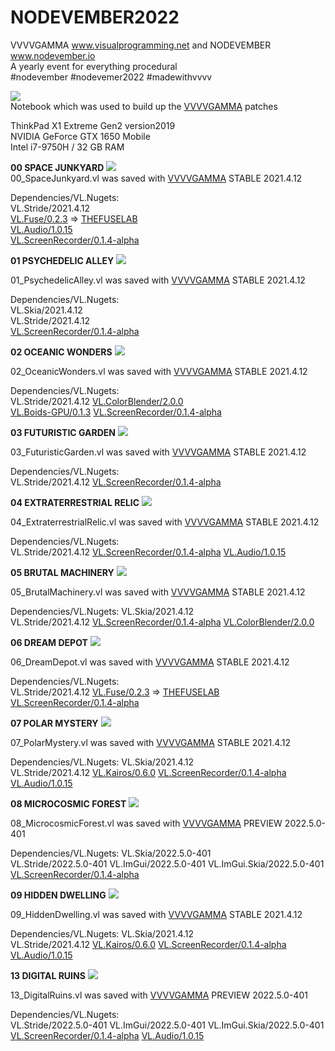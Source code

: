 # NODEVEMBER2022
VVVVGAMMA www.visualprogramming.net and NODEVEMBER www.nodevember.io  
A yearly event for everything procedural  
#nodevember #nodevemer2022 #madewithvvvv

![](/Title.jpg)  
Notebook which was used to build up the [VVVVGAMMA](https://www.visualprogramming.net) patches  

ThinkPad X1 Extreme Gen2 version2019  
NVIDIA GeForce GTX 1650 Mobile  
Intel i7-9750H / 32 GB RAM

**00 SPACE JUNKYARD**
![](/00_SpaceJunkyard/00_SpaceJunkyard.jpg)  
00_SpaceJunkyard.vl was saved with [VVVVGAMMA](https://www.visualprogramming.net)  STABLE 2021.4.12  

Dependencies/VL.Nugets:  
VL.Stride/2021.4.12  
[VL.Fuse/0.2.3](https://www.nuget.org/packages/VL.Fuse) => [THEFUSELAB](https://www.thefuselab.io)     
[VL.Audio/1.0.15](https://www.nuget.org/packages/VL.Audio)  
[VL.ScreenRecorder/0.1.4-alpha](https://www.nuget.org/packages/VL.ScreenRecorder)

**01 PSYCHEDELIC ALLEY**
![](/01_PsychedelicAlley/01_PsychedelicAlley.jpg)

01_PsychedelicAlley.vl was saved with [VVVVGAMMA](https://www.visualprogramming.net)  STABLE 2021.4.12  

Dependencies/VL.Nugets:  
VL.Skia/2021.4.12  
VL.Stride/2021.4.12  
[VL.ScreenRecorder/0.1.4-alpha](https://www.nuget.org/packages/VL.ScreenRecorder)

**02 OCEANIC WONDERS**
![](/02_OceanicWonders/02_OceanicWonders.jpg)

02_OceanicWonders.vl was saved with [VVVVGAMMA](https://www.visualprogramming.net)  STABLE 2021.4.12  

Dependencies/VL.Nugets:   
VL.Stride/2021.4.12
[VL.ColorBlender/2.0.0](https://www.nuget.org/packages/VL.ColorBlender)  
[VL.Boids-GPU/0.1.3](https://www.nuget.org/packages/VL.Boids-GPU)
[VL.ScreenRecorder/0.1.4-alpha](https://www.nuget.org/packages/VL.ScreenRecorder)

**03 FUTURISTIC GARDEN**
![](/03_FuturisticGarden/03_FuturisticGarden.jpg)

03_FuturisticGarden.vl was saved with [VVVVGAMMA](https://www.visualprogramming.net)  STABLE 2021.4.12  

Dependencies/VL.Nugets:   
VL.Stride/2021.4.12
[VL.ScreenRecorder/0.1.4-alpha](https://www.nuget.org/packages/VL.ScreenRecorder)

**04 EXTRATERRESTRIAL RELIC**
![](/04_ExtraterrestrialRelic/04_ExtraterrestrialRelic.jpg)

04_ExtraterrestrialRelic.vl was saved with [VVVVGAMMA](https://www.visualprogramming.net)  STABLE 2021.4.12  

Dependencies/VL.Nugets:   
VL.Stride/2021.4.12
[VL.ScreenRecorder/0.1.4-alpha](https://www.nuget.org/packages/VL.ScreenRecorder)
[VL.Audio/1.0.15](https://www.nuget.org/packages/VL.Audio)

**05 BRUTAL MACHINERY**
![](/05_BrutalMachinery/05_BrutalMachinery.jpg)

05_BrutalMachinery.vl was saved with [VVVVGAMMA](https://www.visualprogramming.net)  STABLE 2021.4.12  

Dependencies/VL.Nugets:
VL.Skia/2021.4.12     
VL.Stride/2021.4.12
[VL.ScreenRecorder/0.1.4-alpha](https://www.nuget.org/packages/VL.ScreenRecorder)
[VL.ColorBlender/2.0.0](https://www.nuget.org/packages/VL.ColorBlender)

**06 DREAM DEPOT**
![](/06_DreamDepot/06_DreamDepot.jpg)

06_DreamDepot.vl was saved with [VVVVGAMMA](https://www.visualprogramming.net)  STABLE 2021.4.12  

Dependencies/VL.Nugets:    
VL.Stride/2021.4.12
[VL.Fuse/0.2.3](https://www.nuget.org/packages/VL.Fuse) => [THEFUSELAB](https://www.thefuselab.io)
[VL.ScreenRecorder/0.1.4-alpha](https://www.nuget.org/packages/VL.ScreenRecorder)

**07 POLAR MYSTERY**
![](/07_PolarMystery/07_PolarMystery.jpg)

07_PolarMystery.vl was saved with [VVVVGAMMA](https://www.visualprogramming.net)  STABLE 2021.4.12  

Dependencies/VL.Nugets:
VL.Skia/2021.4.12     
VL.Stride/2021.4.12
[VL.Kairos/0.6.0](https://www.nuget.org/packages/VL.Kairos)
[VL.ScreenRecorder/0.1.4-alpha](https://www.nuget.org/packages/VL.ScreenRecorder)
[VL.Audio/1.0.15](https://www.nuget.org/packages/VL.Audio)

**08 MICROCOSMIC FOREST**
![](/08_MicrocosmicForest/08_MicrocosmicForest.jpg)

08_MicrocosmicForest.vl was saved with [VVVVGAMMA](https://www.visualprogramming.net)  PREVIEW 2022.5.0-401 

Dependencies/VL.Nugets:
VL.Skia/2022.5.0-401     
VL.Stride/2022.5.0-401
VL.ImGui/2022.5.0-401
VL.ImGui.Skia/2022.5.0-401
[VL.ScreenRecorder/0.1.4-alpha](https://www.nuget.org/packages/VL.ScreenRecorder)

**09 HIDDEN DWELLING**
![](/09_HiddenDwelling/09_HiddenDwelling.jpg)

09_HiddenDwelling.vl was saved with [VVVVGAMMA](https://www.visualprogramming.net)  STABLE 2021.4.12  

Dependencies/VL.Nugets:
VL.Skia/2021.4.12     
VL.Stride/2021.4.12
[VL.Kairos/0.6.0](https://www.nuget.org/packages/VL.Kairos)
[VL.ScreenRecorder/0.1.4-alpha](https://www.nuget.org/packages/VL.ScreenRecorder)
[VL.Audio/1.0.15](https://www.nuget.org/packages/VL.Audio)





**13 DIGITAL RUINS**
![](/13_DigitalRuins/13_DigitalRuins.jpg)

13_DigitalRuins.vl was saved with [VVVVGAMMA](https://www.visualprogramming.net)  PREVIEW 2022.5.0-401 

Dependencies/VL.Nugets:   
VL.Stride/2022.5.0-401
VL.ImGui/2022.5.0-401
VL.ImGui.Skia/2022.5.0-401
[VL.ScreenRecorder/0.1.4-alpha](https://www.nuget.org/packages/VL.ScreenRecorder)
[VL.Audio/1.0.15](https://www.nuget.org/packages/VL.Audio)